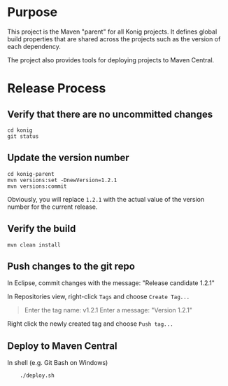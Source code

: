 # Purpose

This project is the Maven "parent" for all Konig projects.  It defines global build
properties that are shared across the projects such as the version of each dependency.

The project also provides tools for deploying projects to Maven Central.

# Release Process

## Verify that there are no uncommitted changes

```
cd konig
git status
```

## Update the version number

```
cd konig-parent
mvn versions:set -DnewVersion=1.2.1
mvn versions:commit
```

Obviously, you will replace `1.2.1` with the actual value of the version number for
the current release.

## Verify the build

```
mvn clean install
```

## Push changes to the git repo

In Eclipse, commit changes with the message: "Release candidate 1.2.1"

In Repositories view, right-click `Tags` and choose `Create Tag...`

> Enter the tag name: v1.2.1
> Enter a message: "Version 1.2.1"

Right click the newly created tag and choose `Push tag...`

## Deploy to Maven Central

In shell (e.g. Git Bash on Windows)

```
	./deploy.sh
```


